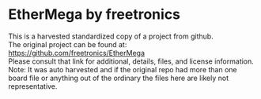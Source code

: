 
# EtherMega by freetronics  
This is a harvested standardized copy of a project from github.  
The original project can be found at:  
https://github.com/freetronics/EtherMega  
Please consult that link for additional, details, files, and license information.  
Note: It was auto harvested and if the original repo had more than one board file or anything out of the ordinary the files here are likely not representative.  
    